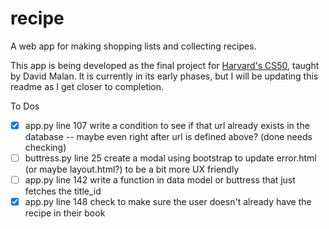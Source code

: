# recipe

A web app for making shopping lists and collecting recipes.

This app is being developed as the final project for <a href="https://cs50.harvard.edu/x/2021/">Harvard's CS50</a>, taught by David Malan. It is currently in its early phases, but I will be updating this readme as I get closer to completion.

To Dos
- [x] app.py line 107 write a condition to see if that url already exists in the database -- maybe even right after url is defined above? (done needs checking)
- [ ] buttress.py line 25 create a modal using bootstrap to update error.html (or maybe layout.html?) to be a bit more UX friendly
- [ ] app.py line 142 write a function in data model or buttress that just fetches the title_id
- [x] app.py line 148 check to make sure the user doesn't already have the recipe in their book
